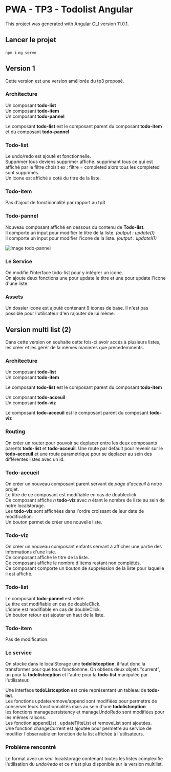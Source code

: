 # PWA - TP3 - Todolist Angular

This project was generated with [Angular CLI](https://github.com/angular/angular-cli) version 11.0.1.

## Lancer le projet
`npm i` 
`ng serve`

## Version 1

Cette version est une version améliorée du tp3 proposé.

### Architecture 
Un composant **todo-list**<br/>
Un composant **todo-item**<br/>
Un composant **todo-pannel**<br/>

Le composant **todo-list** est le composant parent du composant **todo-item** et du composant **todo-pannel**

### Todo-list 

Le undo/redo est ajouté et fonctionnelle.<br/>
Supprimer tous deviens supprimer affiché. supprimant tous ce qui est affiché par le filtre choisit ex : filtre = completed alors tous les completed sont supprimés. <br/>
Un icone est affiché à coté du titre de la liste. <br/>

### Todo-item

Pas d'ajout de fonctionnalité par rapport au tp3 

### Todo-pannel

Nouveau composant affiché en dessous du contenu de **Todo-list**.<br/>
Il comporte un input pour modifier le titre de la liste. *(output : update())*<br/>
Il comporte un input pour modifier l'icone de la liste. *(output : updateI())*<br/>

![Image todo-pannel](https://mitnoos.com/read.me/todo-pannel.PNG)

### Le Service

On modifie l'interface todo-list pour y intégrer un icone. <br/>
On ajoute deux fonctions une pour update le titre et une pour update l'icone d'une liste.

### Assets 

Un dossier icone est ajouté contenant 9 icones de base. Il n'est pas possible pour l'utilisateur d'en rajouter de lui même. 


## Version multi list (2)

Dans cette version on souhaite cette fois-ci avoir accés à plusieurs listes, les créer et les gérér de la mêmes manieres que precedemments. 

### Architecture 
Un composant **todo-list**<br/>
Un composant **todo-item**<br/>

Le composant **todo-list** est le composant parent du composant **todo-item** 

Un composant **todo-acceuil**<br/>
Un composant **todo-viz**<br/>

Le composant **todo-acceuil** est le composant parent du composant **todo-viz**

### Routing
On créer un router pour pouvoir se deplacer entre les deux composants parents **todo-list** et **todo-acceuil**. Une route par default pour revenir sur le **todo-acceuil** et une route parametrique pour se deplacer au sein des différentes listes avec un id. 

### Todo-accueil

On créer un nouveau composant parent servant de *page d'acceuil* à notre projet. <br/>
Le titre de ce composant est modifiable en cas de doubleclick <br/>
Ce composant affiche *n* **todo-viz** avec *n* étant le nombre de liste au sein de notre localstorage. <br/>
Les **todo-viz** sont affichées dans l'ordre croissant de leur date de modification. <br/>
Un bouton permet de créer une nouvelle liste.<br/>

### Todo-viz 

On créer un nouveau composant enfants servant à afficher une partie des informations d'une liste.<br/>
Ce composant affiche le titre de la liste.<br/>
Ce composant affiche le nombre d'items restant non complétés.<br/>
Ce composant comporte un bouton de suppréssion de la liste pour laquelle il est affiché. <br/>

### Todo-list 

Le composant **todo-pannel** est retiré. <br/>
Le titre est modifiable en cas de doubleClick.<br/>
L'icone est modifiable en cas de doubleClick. <br/>
Un bouton retour est ajouter en haut de la liste. <br/>

### Todo-item 

Pas de modification. 

### Le service 

On stocke dans le localStorage une **todolistception**, il faut donc la transformer pour que tous fonctionnne. On obtiens deux objets "current", un pour la **todolistception** et l'autre pour la **todo-list** manipulée par l'utilisateur. <br/>

Une interface **todoListception** est crée représentant un tableau de **todo-list**. <br/>
Les fonctions update/remove/append sont modifiées pour permettre de conserver leurs fonctionnalités mais au sein d'une **todolistception**<br/>
les fonctions managepersistency et manageUndoRedo sont modifiées pour les mêmes raisons. <br/>
Les fonction appendList , updateTilteList et removeList sont ajoutées. <br/>
Une fonction changeCurrent est ajoutée pour permetre au service de modifier l'observable en fonction de la list affichée à l'utilisateurs. <br/>


### Problème rencontré
Le format avec un seul localstorage contenant toutes les listes complexifie l'utilisation du *undo/redo* et ce n'est plus disponible sur la version multilist. 


